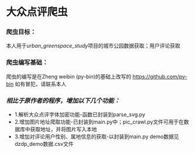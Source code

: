 # 大众点评爬虫
### 爬虫目标：
本人用于*urban_greenspace_study*项目的城市公园数据获取；用户评论获取
### 爬虫编写基础：
爬虫的编写是在Zheng weibin (py-bin)的基础上改写的 https://github.com/py-bin 如有冒犯，请联系本人
### *相比于原作者的程序，增加以下几个功能：*
- 1.解析大众点评字体加密功能-函数已封装到parse_svg.py
- 2.增加图片地址爬取功能-已封装到main.py中；pic_crawl.py文件可用于在数据库中获取地址，并将图片写入本地
- 3.增加对评论用户性别、属地信息的获取-以封装到main.py
demo数据见dzdp_demo数据.csv文件
